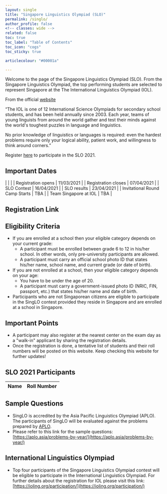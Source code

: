 ```yaml
---
layout: single
title: "Singapore Linguistics Olympiad (SLO)"
permalink: /singlo/
author_profile: false
<!-- classes: wide -->
related: false
toc: true
toc_label: "Table of Contents"
toc_icon: "cogs"
toc_sticky: true

articlecolour: "#00001a"

---
```

Welcome to the page of the Singapore Linguistics Olympiad (SLO). From the Singapore Linguistics Olympiad, the top performing students are selected to represent Singapore at the The International Linguistics Olympiad (IOL).

From the official [website](https://ioling.org/)

“The IOL is one of 12 International Science Olympiads for secondary school students, and has been held annually since 2003. Each year, teams of young linguists from around the world gather and test their minds against the world's toughest puzzles in language and linguistics.

No prior knowledge of linguistics or languages is required: even the hardest problems require only your logical ability, patient work, and willingness to think around corners.”

Register [here]() to participate in the SLO 2021.

## Important Dates

|  | |
| Registration opens             | 11/03/2021 |
| Registration closes            | 07/04/2021 |
| SLO Contest                    | 16/04/2021 |
| SLO results                    | 23/04/2021 |
| Invitational Round Camp Starts | TBA |
| Team Singapore at IOL          | TBA |

## Registration Link

## Eligibility Criteria

- If you are enrolled at a school then your eligible category depends on your current grade:
  - A participant must be enrolled between grade 6 to 12 in his/her school. In other words, only pre-university participants are allowed.
  - A participant must carry an official school photo ID that states his/her name, school name, and current grade (or date of birth).
- If you are not enrolled at a school, then your eligible category depends on your age:
  - You have to be under the age of 20.
  - A participant must carry a government-issued photo ID (NRIC, FIN, passport, etc.) that states his/her name and date of birth.
- Participants who are not Singaporean citizens are eligible to participate in the SingLO contest provided they reside in Singapore and are enrolled at a school in Singapore.

## Important Points

- A participant may also register at the nearest center on the exam day as a "walk-in" applicant by sharing the registration details.
- Once the registration is done, a tentative list of students and their roll numbers will be posted on this website. Keep checking this website for further updates!

## SLO 2021 Participants

| Name 	| Roll Number|
|-	|-	|


## Sample Questions

- SingLO is accredited by the Asia Pacific Linguistics Olympiad (APLO). The participants of SingLO will be evaluated against the problems prepared by [APLO](https://aplo.asia/).
- Please refer to this link for the sample questions: [https://aplo.asia/problems-by-year/](https://aplo.asia/problems-by-year/)

## International Linguistics Olympiad

- Top four participants of the Singapore Linguistics Olympiad contest will be eligible to participate in the International Linguistics Olympiad. For further details about the registration for IOL please visit this link: [https://ioling.org/participation/](https://ioling.org/participation/)
